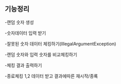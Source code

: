 ## 기능정리

-랜덤 숫자 생성

-숫자데이터 입력 받기

-잘못된 숫자 데이터 체킹하기(IllegalArgumentException)

-랜덤 숫자와 입력 숫자를 비교체킹하기

-체킹 결과 출력하기

-종료체킹 1,2 데이터 받고 결과에따른 재시작/종룍

